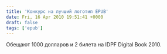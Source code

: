 ```yaml
---
title: 'Конкурс на лучший логотип EPUB'
date: Fri, 16 Apr 2010 19:51:41 +0000
draft: false
tags: ['epub']
---
```


Обещают 1000 долларов и 2 билета на IDPF Digital Book 2010.